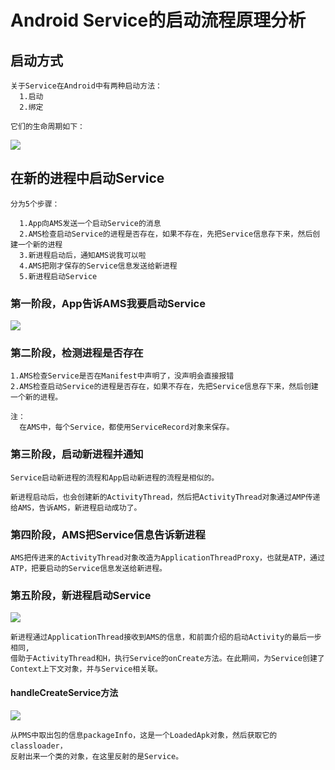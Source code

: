 # Android Service的启动流程原理分析
## 启动方式
```
关于Service在Android中有两种启动方法：
  1.启动
  2.绑定

它们的生命周期如下：
```
![](https://images2015.cnblogs.com/blog/13430/201705/13430-20170520231111588-262034472.png)
## 在新的进程中启动Service
```
分为5个步骤：
  
  1.App向AMS发送一个启动Service的消息
  2.AMS检查启动Service的进程是否存在，如果不存在，先把Service信息存下来，然后创建一个新的进程
  3.新进程启动后，通知AMS说我可以啦
  4.AMS把刚才保存的Service信息发送给新进程
  5.新进程启动Service
```
### 第一阶段，App告诉AMS我要启动Service
![](https://images2015.cnblogs.com/blog/13430/201705/13430-20170520231119900-1492923568.png)
### 第二阶段，检测进程是否存在
```
1.AMS检查Service是否在Manifest中声明了，没声明会直接报错
2.AMS检查启动Service的进程是否存在，如果不存在，先把Service信息存下来，然后创建一个新的进程。

注：
  在AMS中，每个Service，都使用ServiceRecord对象来保存。
```
### 第三阶段，启动新进程并通知
```
Service启动新进程的流程和App启动新进程的流程是相似的。

新进程启动后，也会创建新的ActivityThread，然后把ActivityThread对象通过AMP传递给AMS，告诉AMS，新进程启动成功了。
```
### 第四阶段，AMS把Service信息告诉新进程
```
AMS把传进来的ActivityThread对象改造为ApplicationThreadProxy，也就是ATP，通过ATP，把要启动的Service信息发送给新进程。
```
### 第五阶段，新进程启动Service
![](https://images2015.cnblogs.com/blog/13430/201705/13430-20170520231131010-228401732.png)
```
新进程通过ApplicationThread接收到AMS的信息，和前面介绍的启动Activity的最后一步相同,
借助于ActivityThread和H，执行Service的onCreate方法。在此期间，为Service创建了Context上下文对象，并与Service相关联。
```
#### handleCreateService方法
![](https://images2015.cnblogs.com/blog/13430/201705/13430-20170520231142197-538428403.png)
```
从PMS中取出包的信息packageInfo，这是一个LoadedApk对象，然后获取它的classloader，
反射出来一个类的对象，在这里反射的是Service。
```


















































































